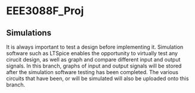 # **EEE3088F_Proj**

## **Simulations**
It is always important to test a design before implementing it. Simulation software such as LTSpice enables the opportunity to virtually test any cirucit design, as well as graph and compare different input and output signals. In this branch, graphs of input and output signals will be stored after the simulation software testing has been completed. The various circuits that have been, or will be simulated will also be uploaded onto this branch.
